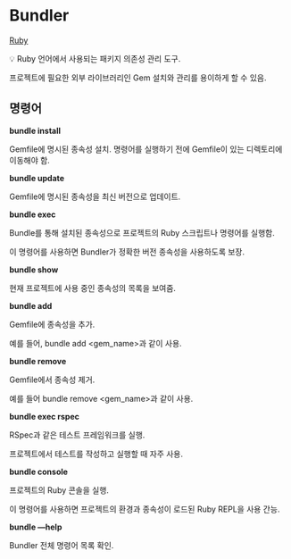 # Bundler

[Ruby](../../Programming%20Language%204c228d6fa2444e4b8440840588bfaef0/Ruby%209d04253dc0dd4c1984886719f85cb506.md)

<aside>
💡 Ruby 언어에서 사용되는 패키지 의존성 관리 도구.

</aside>

프로젝트에 필요한 외부 라이브러리인 Gem 설치와 관리를 용이하게 할 수 있음.

## 명령어

**bundle install**

Gemfile에 명시된 종속성 설치. 명령어를 실행하기 전에 Gemfile이 있는 디렉토리에 이동해야 함.

**bundle update**

Gemfile에 명시된 종속성을 최신 버전으로 업데이트.

**bundle exec**

Bundle를 통해 설치된 종속성으로 프로젝트의 Ruby 스크립트나 명령어를 실행함.

이 명령어를 사용하면 Bundler가 정확한 버전 종속성을 사용하도록 보장.

**bundle show**

현재 프로젝트에 사용 중인 종속성의 목록을 보여줌.

**bundle add**

Gemfile에 종속성을 추가.

예를 들어, bundle add <gem_name>과 같이 사용.

**bundle remove**

Gemfile에서 종속성 제거.

예를 들어 bundle remove <gem_name>과 같이 사용.

**bundle exec rspec**

RSpec과 같은 테스트 프레임워크를 실행.

프로젝트에서 테스트를 작성하고 실행할 때 자주 사용.

**bundle console**

프로젝트의 Ruby 콘솔을 실행.

이 명령어를 사용하면 프로젝트의 환경과 종속성이 로드된 Ruby REPL을 사용 간능.

**bundle —help**

Bundler 전체 명령어 목록 확인.